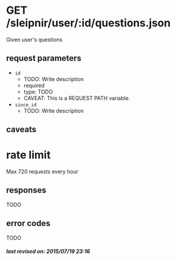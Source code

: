 # GET /sleipnir/user/:id/questions.json

Given user's questions

## request parameters

- `id`
  - TODO: Write description
  - required
  - type: TODO
  - CAVEAT: This is a REQUEST PATH variable.
- `since_id`
  - TODO: Write description

## caveats

# rate limit

Max 720 requests every hour

## responses

TODO

## error codes

TODO

##### last revised on: 2015/07/19 23:16
